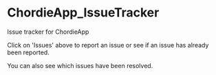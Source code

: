 # ChordieApp_IssueTracker
Issue tracker for ChordieApp

Click on 'Issues' above to report an issue or see if an issue has already been reported.

You can also see which issues have been resolved.
